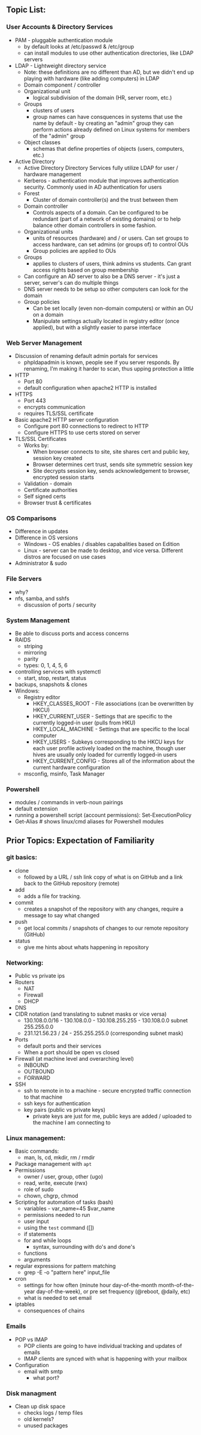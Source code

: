## Topic List:

### User Accounts & Directory Services
- PAM - pluggable authentication module
    - by default looks at /etc/passwd & /etc/group
    - can install modules to use other authentication directories, like LDAP servers
- LDAP - Lightweight directory service
    - Note: these definitions are no different than AD, but we didn't end up playing with hardware (like adding computers) in LDAP
    - Domain component / controller
    - Organizational unit
        - logical subdivision of the domain (HR, server room, etc.)
    - Groups 
        - clusters of users
        - group names can have consquences in systems that use the name by default - by creating an "admin" group they can perform actions already defined on Linux systems for members of the "admin" group
    - Object classes
        - schemas that define properties of objects (users, computers, etc.)
- Active Directory
    - Active Directory Directory Services fully utilize LDAP for user / hardware management
    - Kerberos - authentication module that improves authentication security.  Commonly used in AD authentication for users
    - Forest
        - Cluster of domain controller(s) and the trust between them
    - Domain controller
        - Controls aspects of a domain.  Can be configured to be redundant (part of a network of existing domains) or to help balance other domain controllers in some fashion.
    - Organizational units
        - units of resources (hardware) and / or users.  Can set groups to access hardware, can set admins (or groups of) to control OUs
        - Group policies are applied to OUs
    - Groups
        - applies to clusters of users, think admins vs students.  Can grant access rights based on group membership
    - Can configure an AD server to also be a DNS server - it's just a server, server's can do multiple things
    - DNS server needs to be setup so other computers can look for the domain
    - Group policies
        - Can be set locally (even non-domain computers) or within an OU on a domain 
        - Manipulate settings actually located in registry editor (once applied), but with a slightly easier to parse interface

### Web Server Management
- Discussion of renaming default admin portals for services
    - phpldapadmin is known, people see if you server responds.  By renaming, I'm making it harder to scan, thus upping protection a little
- HTTP
    - Port 80
    - default configuration when apache2 HTTP is installed
- HTTPS
    - Port 443
    - encrypts communication
    - requires TLS/SSL certificate
- Basic apache2 HTTP server configuration
    - Configure port 80 connections to redirect to HTTP
    - Configure HTTPS to use certs stored on server
- TLS/SSL Certificates
    - Works by:
        - When browser connects to site, site shares cert and public key, session key created
        - Browser determines cert trust, sends site symmetric session key
        - Site decrypts session key, sends acknowledgement to browser, encrypted session starts
    - Validation - domain
    - Certificate authorities
    - Self signed certs
    - Browser trust & certificates

### OS Comparisons
- Difference in updates
- Difference in OS versions
    - Windows - OS enables / disables capabalities based on Edition
    - Linux - server can be made to desktop, and vice versa.  Different distros are focused on use cases
- Administrator & sudo

### File Servers
- why?
- nfs, samba, and sshfs
    - discussion of ports / security

### System Management
- Be able to discuss ports and access concerns
- RAIDS
    - striping
    - mirroring
    - parity
    - types: 0, 1, 4, 5, 6
- controlling services with systemctl
    - start, stop, restart, status
- backups, snapshots & clones
- Windows:
    - Registry editor
        - HKEY_CLASSES_ROOT - File associations (can be overwritten by HKCU)
        - HKEY_CURRENT_USER - Settings that are specific to the currently logged-in user (pulls from HKU)
        - HKEY_LOCAL_MACHINE - Settings that are specific to the local computer
        - HKEY_USERS - Subkeys corresponding to the HKCU keys for each user profile actively loaded on the machine, though user hives are usually only loaded for currently logged-in users
        - HKEY_CURRENT_CONFIG - Stores all of the information about the current hardware configuration
    - msconfig, msinfo, Task Manager

### Powershell
- modules / commands in verb-noun pairings
- default extension
- running a powershell script (account permissions): Set-ExecutionPolicy
- Get-Alias # shows linux/cmd aliases for Powershell modules



## Prior Topics: Expectation of Familiarity

### git basics:
- clone
    - followed by a URL / ssh link copy of what is on GitHub and a link back to the GitHub repository (remote)
- add
    - adds a file for tracking.
- commit
    - creates a snapshot of the repository with any changes, require a message to say what changed
- push
    - get local commits / snapshots of changes to our remote repository (GitHub)
- status
    - give me hints about whats happening in repository

### Networking:
- Public vs private ips
- Routers
    - NAT
    - Firewall
    - DHCP
- DNS
- CIDR notation (and translating to subnet masks or vice versa)
    - 130.108.0.0/16 - 130.108.0.0 - 130.108.255.255 - 130.108.0.0 subnet 255.255.0.0
    - 231.121.56.23 / 24 - 255.255.255.0 (corresponding subnet mask)
- Ports
    - default ports and their services
    - When a port should be open vs closed
- Firewall (at machine level and overarching level)
    - INBOUND
    - OUTBOUND
    - FORWARD
- SSH
    - ssh to remote in to a machine - secure encrypted traffic connection to that machine
    - ssh keys for authentication
    - key pairs (public vs private keys)
        - private keys are just for me, public keys are added / uploaded to the machine I am connecting to

### Linux management:
- Basic commands:
    - man, ls, cd, mkdir, rm / rmdir
- Package management with `apt`
- Permissions
    - owner / user, group, other (ugo)
    - read, write, execute (rwx)
    - role of sudo
    - chown, chgrp, chmod
- Scripting for automation of tasks (bash)
    - variables - var_name=45 $var_name
    - permissions needed to run
    - user input
    - using the `test` command ([])
    - if statements
    - for and while loops
        - syntax, surrounding with do's and done's
    - functions
    - arguments
- regular expressions for pattern matching
    - grep -E -o "pattern here" input_file 
- cron 
    - settings for how often (minute hour day-of-the-month month-of-the-year day-of-the-week), or pre set frequency (@reboot, @daily, etc)
    - what is needed to set email
- iptables
    - consequences of chains

### Emails
- POP vs IMAP
    - POP clients are going to have individual tracking and updates of emails
    - IMAP clients are synced with what is happening with your mailbox
- Configuration
    - email with smtp
        - what port?

### Disk managment
- Clean up disk space
    - checks logs / temp files
    - old kernels?
    - unused packages
